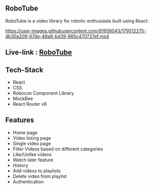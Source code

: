 ## RoboTube

RoboTube is a video library for robotic enthusiasts built using React.

https://user-images.githubusercontent.com/81958043/179512275-db30a209-67de-48a9-bd39-665c470737ef.mp4


## Live-link : [RoboTube](https://robotube-videos.netlify.app/)


## Tech-Stack

- React 
- CSS
- Robocon Component Library
- MockBee
- React Router v6



## Features

- Home page
- Video listing page
- Single video page
- Filter Videos based on different categories
- Like/Unlike videos
- Watch later feature
- History
- Add videos to playlists
- Delete video from playlist
- Authentication
